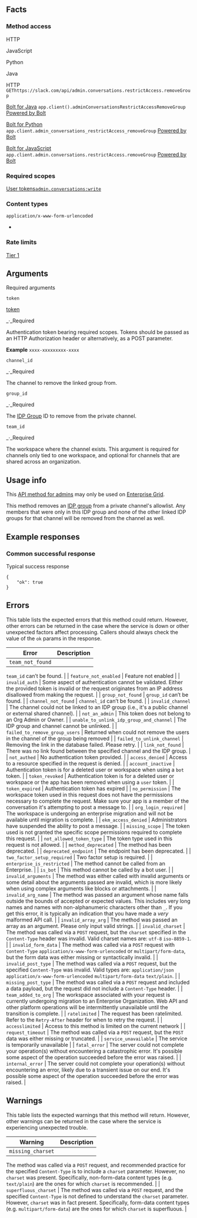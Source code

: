 ## Facts

### Method access

HTTP

JavaScript

Python

Java

HTTP
`GEThttps://slack.com/api/admin.conversations.restrictAccess.removeGroup`

[Bolt for Java](/tools/bolt)
`app.client().adminConversationsRestrictAccessRemoveGroup`
[Powered by Bolt](/tools/bolt)

[Bolt for Python](/tools/bolt)
`app.client.admin_conversations_restrictAccess_removeGroup`
[Powered by Bolt](/tools/bolt)

[Bolt for JavaScript](/tools/bolt)
`app.client.admin.conversations.restrictAccess.removeGroup`
[Powered by Bolt](/tools/bolt)

### Required scopes

[User tokens](/docs/token-types#user)[`admin.conversations:write`](/scopes/admin.conversations:write)

### Content types

`application/x-www-form-urlencoded`

- 
### Rate limits
[Tier 1](/docs/rate-limits#tier_t1)

## Arguments

Required arguments

`token`

[token](/authentication/token-types)

_·_Required

Authentication token bearing required scopes. Tokens should be passed as an HTTP Authorization header or alternatively, as a POST parameter.

**Example**
`xxxx-xxxxxxxxx-xxxx`

`channel_id`

_·_Required

The channel to remove the linked group from.

`group_id`

_·_Required

The [IDP Group](https://slack.com/help/articles/115001435788-Connect-identity-provider-groups-to-your-Enterprise-Grid-org) ID to remove from the private channel.

`team_id`

_·_Required

The workspace where the channel exists. This argument is required for channels only tied to one workspace, and optional for channels that are shared across an organization.

## Usage info

This [API method for admins](/enterprise/managing) may only be used on [Enterprise Grid](/enterprise).

This method removes an [IDP group](https://slack.com/help/articles/115001435788-Connect-identity-provider-groups-to-your-Enterprise-Grid-org) from a private channel's allowlist. Any members that were only in this IDP group and none of the other linked IDP groups for that channel will be removed from the channel as well.

## Example responses

### Common successful response

Typical success response

```
{
    "ok": true
}
```

## Errors

This table lists the expected errors that this method could return. However, other errors can be returned in the case where the service is down or other unexpected factors affect processing. Callers should always check the value of the `ok` params in the response.

| Error | Description |
| --- | --- |
| `team_not_found` | 
`team_id` can’t be found.
 |
| `feature_not_enabled` | 
Feature not enabled
 |
| `invalid_auth` | 
Some aspect of authentication cannot be validated. Either the provided token is invalid or the request originates from an IP address disallowed from making the request.
 |
| `group_not_found` | 
`group_id` can’t be found.
 |
| `channel_not_found` | 
`channel_id` can’t be found.
 |
| `invalid_channel` | 
The channel could not be linked to an IDP group (i.e., it's a public channel or external shared channel).
 |
| `not_an_admin` | 
This token does not belong to an Org Admin or Owner.
 |
| `unable_to_unlink_idp_group_and_channel` | 
The IDP group and channel cannot be unlinked.
 |
| `failed_to_remove_group_users` | 
Returned when could not remove the users in the channel of the group being removed
 |
| `failed_to_unlink_channel` | 
Removing the link in the database failed. Please retry.
 |
| `link_not_found` | 
There was no link found between the specified channel and the IDP group.
 |
| `not_authed` | 
No authentication token provided.
 |
| `access_denied` | 
Access to a resource specified in the request is denied.
 |
| `account_inactive` | 
Authentication token is for a deleted user or workspace when using a `bot` token.
 |
| `token_revoked` | 
Authentication token is for a deleted user or workspace or the app has been removed when using a `user` token.
 |
| `token_expired` | 
Authentication token has expired
 |
| `no_permission` | 
The workspace token used in this request does not have the permissions necessary to complete the request. Make sure your app is a member of the conversation it's attempting to post a message to.
 |
| `org_login_required` | 
The workspace is undergoing an enterprise migration and will not be available until migration is complete.
 |
| `ekm_access_denied` | 
Administrators have suspended the ability to post a message.
 |
| `missing_scope` | 
The token used is not granted the specific scope permissions required to complete this request.
 |
| `not_allowed_token_type` | 
The token type used in this request is not allowed.
 |
| `method_deprecated` | 
The method has been deprecated.
 |
| `deprecated_endpoint` | 
The endpoint has been deprecated.
 |
| `two_factor_setup_required` | 
Two factor setup is required.
 |
| `enterprise_is_restricted` | 
The method cannot be called from an Enterprise.
 |
| `is_bot` | 
This method cannot be called by a bot user.
 |
| `invalid_arguments` | 
The method was either called with invalid arguments or some detail about the arguments passed are invalid, which is more likely when using complex arguments like blocks or attachments.
 |
| `invalid_arg_name` | 
The method was passed an argument whose name falls outside the bounds of accepted or expected values. This includes very long names and names with non-alphanumeric characters other than `_`. If you get this error, it is typically an indication that you have made a _very_ malformed API call.
 |
| `invalid_array_arg` | 
The method was passed an array as an argument. Please only input valid strings.
 |
| `invalid_charset` | 
The method was called via a `POST` request, but the `charset` specified in the `Content-Type` header was invalid. Valid charset names are: `utf-8` `iso-8859-1`.
 |
| `invalid_form_data` | 
The method was called via a `POST` request with `Content-Type` `application/x-www-form-urlencoded` or `multipart/form-data`, but the form data was either missing or syntactically invalid.
 |
| `invalid_post_type` | 
The method was called via a `POST` request, but the specified `Content-Type` was invalid. Valid types are: `application/json` `application/x-www-form-urlencoded` `multipart/form-data` `text/plain`.
 |
| `missing_post_type` | 
The method was called via a `POST` request and included a data payload, but the request did not include a `Content-Type` header.
 |
| `team_added_to_org` | 
The workspace associated with your request is currently undergoing migration to an Enterprise Organization. Web API and other platform operations will be intermittently unavailable until the transition is complete.
 |
| `ratelimited` | 
The request has been ratelimited. Refer to the `Retry-After` header for when to retry the request.
 |
| `accesslimited` | 
Access to this method is limited on the current network
 |
| `request_timeout` | 
The method was called via a `POST` request, but the `POST` data was either missing or truncated.
 |
| `service_unavailable` | 
The service is temporarily unavailable
 |
| `fatal_error` | 
The server could not complete your operation(s) without encountering a catastrophic error. It's possible some aspect of the operation succeeded before the error was raised.
 |
| `internal_error` | 
The server could not complete your operation(s) without encountering an error, likely due to a transient issue on our end. It's possible some aspect of the operation succeeded before the error was raised.
 |

## Warnings

This table lists the expected warnings that this method will return. However, other warnings can be returned in the case where the service is experiencing unexpected trouble.

| Warning | Description |
| --- | --- |
| `missing_charset` | 
The method was called via a `POST` request, and recommended practice for the specified `Content-Type` is to include a `charset` parameter. However, no `charset` was present. Specifically, non-form-data content types (e.g. `text/plain`) are the ones for which `charset` is recommended.
 |
| `superfluous_charset` | 
The method was called via a `POST` request, and the specified `Content-Type` is not defined to understand the `charset` parameter. However, `charset` was in fact present. Specifically, form-data content types (e.g. `multipart/form-data`) are the ones for which `charset` is superfluous.
 |

